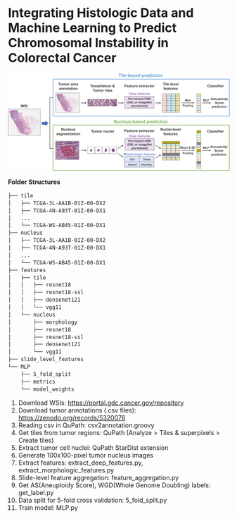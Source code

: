 # Integrating Histologic Data and Machine Learning to Predict Chromosomal Instability in Colorectal Cancer 

![alt text](https://github.com/BeautifulMath/WSI_CIN/blob/main/Image/Figure1.png?raw=true)

**Folder Structures**
```bash
├── tile
│   ├── TCGA-3L-AA1B-01Z-00-DX2
│   ├── TCGA-4N-A93T-01Z-00-DX1
│   ...
│   └── TCGA-WS-AB45-01Z-00-DX1
├── nucleus
│   ├── TCGA-3L-AA1B-01Z-00-DX2
│   ├── TCGA-4N-A93T-01Z-00-DX1
│   ...
│   └── TCGA-WS-AB45-01Z-00-DX1
├── features
│   ├── tile
│   │   ├── resnet18
│   │   ├── resnet18-ssl
│   │   ├── densenet121
│   │   └── vgg11
│   └── nucleus
│       ├── morphology
│       ├── resnet18
│       ├── resnet18-ssl
│       ├── densenet121
│       └── vgg11
├── slide_level_features
└── MLP
    ├── 5_fold_split
    ├── metrics
    └── model_weights
``` 

1. Download WSIs: <https://portal.gdc.cancer.gov/repository>
2. Download tumor annotations (.csv files): <https://zenodo.org/records/5320076>
3. Reading csv in QuPath: csv2annotation.groovy
4. Get tiles from tumor regions: QuPath (Analyze > Tiles & superpixels > Create tiles)
5. Extract tumor cell nuclei: QuPath StarDist extension
6. Generate 100x100-pixel tumor nucleus images
7. Extract features: extract_deep_features.py, extract_morphologic_features.py
8. Slide-level feature aggregation: feature_aggregation.py
9. Get AS(Aneuploidy Score), WGD(Whole Genome Doubling) labels: get_label.py
10. Data split for 5-fold cross validation: 5_fold_split.py
11. Train model: MLP.py
